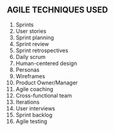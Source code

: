 AGILE TECHNIQUES USED
-----------------------------------------------------------------------------------------------------------------------------------------
1. Sprints
2. User stories
3. Sprint planning
4. Sprint review
5. Sprint retrospectives
6. Daily scrum
7. Human-centered design
8. Personas
9. Wireframes
10. Product Owner/Manager
11. Agile coaching
12. Cross-functional team
13. Iterations
14. User interviews
15. Sprint backlog
16. Agile testing
